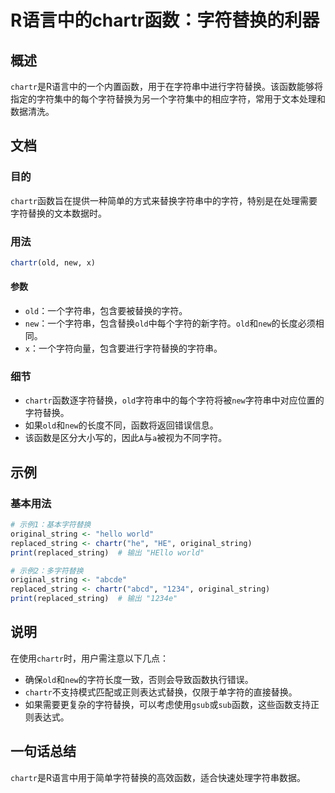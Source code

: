 <!--
Meta Description: # R语言中的chartr函数：字符替换的利器 ## 概述 `chartr`是R语言中的一个内置函数，用于在字符串中进行字符替换。该函数能够将指定的字符集中的每个字符替换为另一个字符集中的相应字符，常用于文本处理和数据清洗。 ## 文档 ### 目的 `chartr`函数旨在提供一种简单的方式来替换...
Meta Keywords: chartr, old, new, original_string, replaced_string
-->

# R语言中的chartr函数：字符替换的利器

## 概述
`chartr`是R语言中的一个内置函数，用于在字符串中进行字符替换。该函数能够将指定的字符集中的每个字符替换为另一个字符集中的相应字符，常用于文本处理和数据清洗。

## 文档
### 目的
`chartr`函数旨在提供一种简单的方式来替换字符串中的字符，特别是在处理需要字符替换的文本数据时。

### 用法
```R
chartr(old, new, x)
```

#### 参数
- `old`：一个字符串，包含要被替换的字符。
- `new`：一个字符串，包含替换`old`中每个字符的新字符。`old`和`new`的长度必须相同。
- `x`：一个字符向量，包含要进行字符替换的字符串。

### 细节
- `chartr`函数逐字符替换，`old`字符串中的每个字符将被`new`字符串中对应位置的字符替换。
- 如果`old`和`new`的长度不同，函数将返回错误信息。
- 该函数是区分大小写的，因此`A`与`a`被视为不同字符。

## 示例
### 基本用法
```R
# 示例1：基本字符替换
original_string <- "hello world"
replaced_string <- chartr("he", "HE", original_string)
print(replaced_string)  # 输出 "HEllo world"

# 示例2：多字符替换
original_string <- "abcde"
replaced_string <- chartr("abcd", "1234", original_string)
print(replaced_string)  # 输出 "1234e"
```

## 说明
在使用`chartr`时，用户需注意以下几点：
- 确保`old`和`new`的字符长度一致，否则会导致函数执行错误。
- `chartr`不支持模式匹配或正则表达式替换，仅限于单字符的直接替换。
- 如果需要更复杂的字符替换，可以考虑使用`gsub`或`sub`函数，这些函数支持正则表达式。

## 一句话总结
`chartr`是R语言中用于简单字符替换的高效函数，适合快速处理字符串数据。
